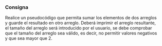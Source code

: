 ### Consigna 

Realice un pseudocódigo que permita sumar los elementos de dos arreglos y guarde el resultado en otro arreglo. Deberá imprimir el arreglo resultante, el tamaño del arreglo será introducido por el usuario, se debe comprobar que el tamaño del arreglo sea válido, es decir, no permitir valores negativos y que sea mayor que 2. 
